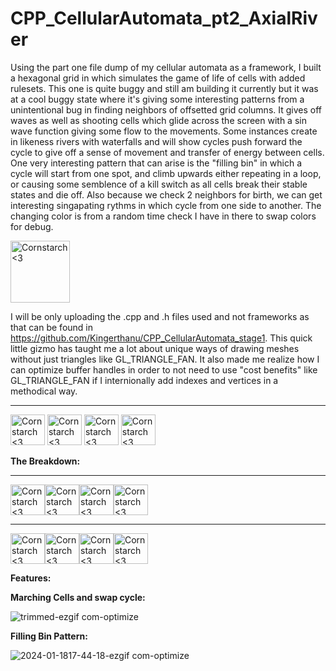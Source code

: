 # CPP_CellularAutomata_pt2_AxialRiver
  Using the part one file dump of my cellular automata as a framework, I built a hexagonal grid in which simulates the game of life of cells with added rulesets. This one is quite buggy and still am building it currently but it was at a cool buggy state where it's giving some interesting patterns from a unintentional bug in finding neighbors of offsetted grid columns. It gives off waves as well as shooting cells which glide across the screen with a sin wave function giving some flow to the movements. Some instances create in likeness rivers with waterfalls and will show cycles push forward the cycle to give off a sense of movement and transfer of energy between cells. One very interesting pattern that can arise is the "filling bin" in which a cycle will start from one spot, and climb upwards either repeating in a loop, or causing some semblence of a kill switch as all cells break their stable states and die off. Also because we check 2 neighbors for birth, we can get interesting singapating rythms in which cycle from one side to another. The changing color is from a random time check I have in there to swap colors for debug.
  
  <img src="https://github.com/Kingerthanu/CPP_CellularAutomata_pt2_AxialRiver/assets/76754592/06504ebf-457c-4eee-83f4-7d46ca08435d" alt="Cornstarch <3" width="95" height="99">

  I will be only uploading the .cpp and .h files used and not frameworks as that can be found in https://github.com/Kingerthanu/CPP_CellularAutomata_stage1.
  This quick little gizmo has taught me a lot about unique ways of drawing meshes without just triangles like GL_TRIANGLE_FAN. It also made me realize how I can optimize buffer handles in order to not need to use "cost benefits" like GL_TRIANGLE_FAN if I internionally add indexes and vertices in a methodical way.

----------------------------------------------
<img src="https://github.com/Kingerthanu/CPP_CellularAutomata_pt2_AxialRiver/assets/76754592/892d7fb4-c8e9-4d49-995a-8bdd83132522" alt="Cornstarch <3" width="55" height="49"> <img src="https://github.com/Kingerthanu/CPP_CellularAutomata_pt2_AxialRiver/assets/76754592/892d7fb4-c8e9-4d49-995a-8bdd83132522" alt="Cornstarch <3" width="55" height="49"> <img src="https://github.com/Kingerthanu/CPP_CellularAutomata_pt2_AxialRiver/assets/76754592/892d7fb4-c8e9-4d49-995a-8bdd83132522" alt="Cornstarch <3" width="55" height="49"> <img src="https://github.com/Kingerthanu/CPP_CellularAutomata_pt2_AxialRiver/assets/76754592/892d7fb4-c8e9-4d49-995a-8bdd83132522" alt="Cornstarch <3" width="55" height="49">

**The Breakdown:**

  ------

<img src="https://github.com/Kingerthanu/CPP_FallingSand/assets/76754592/913baa51-e274-4aea-ba32-10b8dab0e78f" alt="Cornstarch <3" width="55" height="49"><img src="https://github.com/Kingerthanu/CPP_FallingSand/assets/76754592/913baa51-e274-4aea-ba32-10b8dab0e78f" alt="Cornstarch <3" width="55" height="49"><img src="https://github.com/Kingerthanu/CPP_FallingSand/assets/76754592/913baa51-e274-4aea-ba32-10b8dab0e78f" alt="Cornstarch <3" width="55" height="49"><img src="https://github.com/Kingerthanu/CPP_FallingSand/assets/76754592/913baa51-e274-4aea-ba32-10b8dab0e78f" alt="Cornstarch <3" width="55" height="49">


----------------------------------------------

<img src="https://github.com/Kingerthanu/CPP_FallingSand/assets/76754592/bc289d3f-ca9f-4372-a386-925798d5536e" alt="Cornstarch <3" width="55" height="49"><img src="https://github.com/Kingerthanu/CPP_FallingSand/assets/76754592/bc289d3f-ca9f-4372-a386-925798d5536e" alt="Cornstarch <3" width="55" height="49"><img src="https://github.com/Kingerthanu/CPP_FallingSand/assets/76754592/bc289d3f-ca9f-4372-a386-925798d5536e" alt="Cornstarch <3" width="55" height="49"><img src="https://github.com/Kingerthanu/CPP_FallingSand/assets/76754592/bc289d3f-ca9f-4372-a386-925798d5536e" alt="Cornstarch <3" width="55" height="49">



**Features:**


**Marching Cells and swap cycle:**

![trimmed-ezgif com-optimize](https://github.com/Kingerthanu/CPP_CellularAutomata_pt2_AxialRiver/assets/76754592/9668057b-d5e3-430d-ba08-994e855125bb)

**Filling Bin Pattern:**

![2024-01-1817-44-18-ezgif com-optimize](https://github.com/Kingerthanu/CPP_CellularAutomata_pt2_AxialRiver/assets/76754592/2d10834f-9ec3-4bf4-b50b-b609c20bd698)

